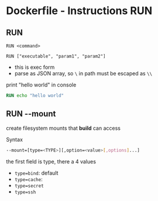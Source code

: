 # Dockerfile - Instructions RUN

## RUN

`RUN <command>`

`RUN ["executable", "param1", "param2"]`

- this is exec form
- parse as JSON array, so `\` in path must be escaped as `\\`

print "hello world" in console

```dockerfile
RUN echo "hello world"
```

## RUN --mount

create filesystem mounts that **build** can access

Syntax

```sh
--mount=[type=<TYPE>][,option=<value>[,options]...]
```

the first field is type, there a 4 values

- `type=bind`: default
- `type=cache`:
- `type=secret`
- `type=ssh`

